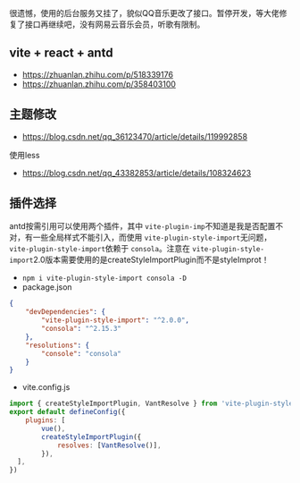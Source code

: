 很遗憾，使用的后台服务又挂了，貌似QQ音乐更改了接口。暂停开发，等大佬修复了接口再继续吧，没有网易云音乐会员，听歌有限制。

## vite + react + antd

- https://zhuanlan.zhihu.com/p/518339176
- https://zhuanlan.zhihu.com/p/358403100

## 主题修改

- https://blog.csdn.net/qq_36123470/article/details/119992858

使用less

- https://blog.csdn.net/qq_43382853/article/details/108324623

## 插件选择

antd按需引用可以使用两个插件，其中 `vite-plugin-imp`不知道是我是否配置不对，有一些全局样式不能引入，而使用 `vite-plugin-style-import`无问题，`vite-plugin-style-import`依赖于 `consola`。注意在 `vite-plugin-style-import`2.0版本需要使用的是createStyleImportPlugin而不是styleImprot！

- `npm i vite-plugin-style-import consola -D`
- package.json

```json
{
	"devDependencies": {
		"vite-plugin-style-import": "^2.0.0",
		"consola": "^2.15.3"
	},
	"resolutions": {
		"console": "consola"
	}
}
```

- vite.config.js

```js
import { createStyleImportPlugin, VantResolve } from 'vite-plugin-style-import';
export default defineConfig({
	plugins: [
		vue(),
		createStyleImportPlugin({
			resolves: [VantResolve()],
		}),
  ],
})
```
